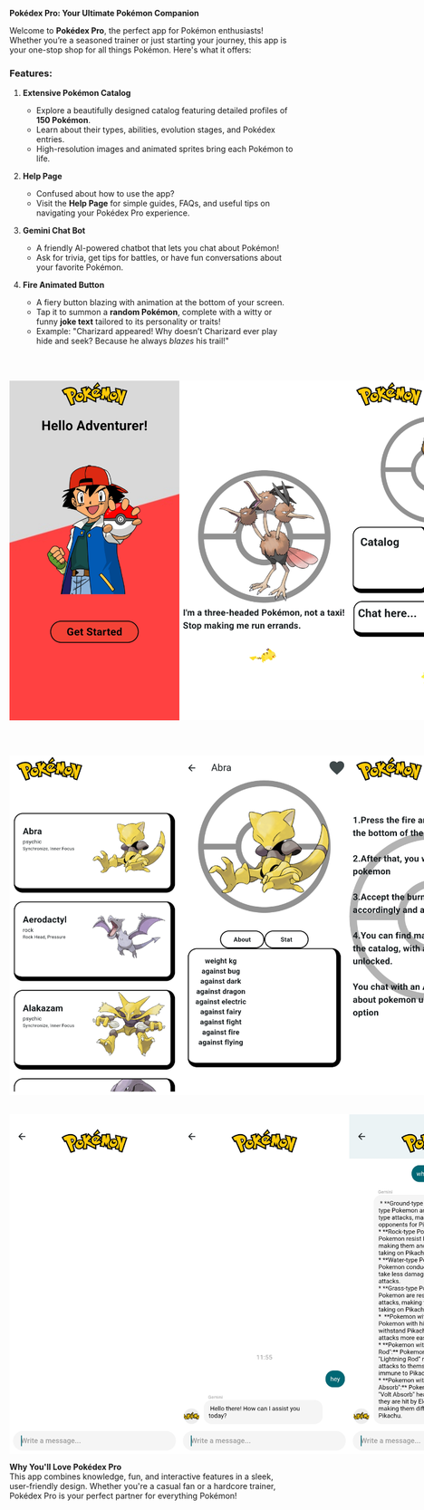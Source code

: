 **Pokédex Pro: Your Ultimate Pokémon Companion**  

Welcome to **Pokédex Pro**, the perfect app for Pokémon enthusiasts! Whether you’re a seasoned trainer or just starting your journey, this app is your one-stop shop for all things Pokémon. Here's what it offers:  

### **Features:**  
1. **Extensive Pokémon Catalog**  
   - Explore a beautifully designed catalog featuring detailed profiles of **150 Pokémon**.  
   - Learn about their types, abilities, evolution stages, and Pokédex entries.  
   - High-resolution images and animated sprites bring each Pokémon to life.  

2. **Help Page**  
   - Confused about how to use the app?  
   - Visit the **Help Page** for simple guides, FAQs, and useful tips on navigating your Pokédex Pro experience.  

3. **Gemini Chat Bot**  
   - A friendly AI-powered chatbot that lets you chat about Pokémon!  
   - Ask for trivia, get tips for battles, or have fun conversations about your favorite Pokémon.  

4. **Fire Animated Button**  
   - A fiery button blazing with animation at the bottom of your screen.  
   - Tap it to summon a **random Pokémon**, complete with a witty or funny **joke text** tailored to its personality or traits!  
   - Example: "Charizard appeared! Why doesn’t Charizard ever play hide and seek? Because he always *blazes* his trail!"  

<br><br>

<div style="display: flex; justify-content: space-around;">
<img src="Screenshot_20241117-115343.jpg" alt="Pikachu" width="300" height="600">
 <img src="Screenshot_20241117-115352.jpg" alt="Pikachu" width="300" height="600">
  <img src="Screenshot_20241117-115404.jpg" alt="Pikachu" width="300" height="600">
</div>

<br><br>
<div style="display: flex; justify-content: space-around;">
<img src="Screenshot_20241117-115422.jpg" alt="Pikachu" width="300" height="600">
 <img src="Screenshot_20241117-115434.jpg" alt="Pikachu" width="300" height="600">
  <img src="Screenshot_20241117-115442.jpg" alt="Pikachu" width="300" height="600">
</div>
<br><br>
<div style="display: flex; justify-content: space-around;">
<img src="Screenshot_20241117-115456.jpg" alt="Pikachu" width="300" height="600">
 <img src="Screenshot_20241117-115508.jpg" alt="Pikachu" width="300" height="600">
  <img src="Screenshot_20241117-115546.jpg" alt="Pikachu" width="300" height="600">
</div>


**Why You'll Love Pokédex Pro**  
This app combines knowledge, fun, and interactive features in a sleek, user-friendly design. Whether you're a casual fan or a hardcore trainer, Pokédex Pro is your perfect partner for everything Pokémon!


